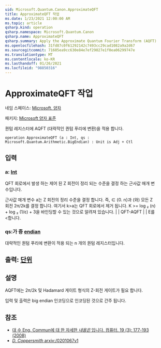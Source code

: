 ```yaml
---
uid: Microsoft.Quantum.Canon.ApproximateQFT
title: ApproximateQFT 작업
ms.date: 1/23/2021 12:00:00 AM
ms.topic: article
qsharp.kind: operation
qsharp.namespace: Microsoft.Quantum.Canon
qsharp.name: ApproximateQFT
qsharp.summary: Apply the Approximate Quantum Fourier Transform (AQFT) to a quantum register.
ms.openlocfilehash: 31fd87c0f61292142c7493cc29cad1082a9a2d67
ms.sourcegitcommit: 71605ea9cc630e84e7ef29027e1f0ea06299747e
ms.translationtype: MT
ms.contentlocale: ko-KR
ms.lasthandoff: 01/26/2021
ms.locfileid: "98850316"
---
```

# <a name="approximateqft-operation"></a>ApproximateQFT 작업

네임 스페이스: [Microsoft. 양자](xref:Microsoft.Quantum.Canon)

패키지: [Microsoft 양자 표준](https://nuget.org/packages/Microsoft.Quantum.Standard)


퀀텀 레지스터에 AQFT (대략적인 퀀텀 푸리에 변환)을 적용 합니다.

```qsharp
operation ApproximateQFT (a : Int, qs : Microsoft.Quantum.Arithmetic.BigEndian) : Unit is Adj + Ctl
```


## <a name="input"></a>입력

### <a name="a--int"></a>a: [Int](xref:microsoft.quantum.lang-ref.int)

QFT 회로에서 발생 하는 제어 된 Z 회전이 정리 되는 수준을 결정 하는 근사값 매개 변수입니다.

근사값 매개 변수 a는 Z 회전의 정리 수준을 결정 합니다. 즉, ∈ {0. n}과 (와) 모든 Z 회전 2π/2k를 결정 합니다. 여기서 k>a는 QFT 회로에서 제거 됩니다. K >= log ₂ (n) + log ₂ (1/ε) + 3을 바인딩할 수 있는 것으로 알려져 있습니다. | | QFT-AQFT | | Ε를<합니다.


### <a name="qs--bigendian"></a>qs:가 중 [endian](xref:Microsoft.Quantum.Arithmetic.BigEndian)

대략적인 퀀텀 푸리에 변환이 적용 되는 n 개의 퀀텀 레지스터입니다.



## <a name="output--unit"></a>출력: [단위](xref:microsoft.quantum.lang-ref.unit)



## <a name="remarks"></a>설명

AQFT에는 2π/2k 및 Hadamard 게이트 형식의 Z-회전 게이트가 필요 합니다.

입력 및 출력은 big endian 인코딩으로 인코딩된 것으로 간주 됩니다.

## <a name="references"></a>참조

- [대 수 Eng. Commun에 대 한 자세한 *내용은* 입니다. 컴퓨터. 19 (3): 177-193 (2008)](http://doi.org/10.1007/s00200-008-0072-2)
- [*D. Coppersmith* arxiv:/0201067v1](https://arxiv.org/abs/quant-ph/0201067)